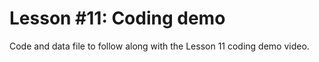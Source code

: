# Lesson \#11: Coding demo
Code and data file to follow along with the Lesson 11 coding demo video.
